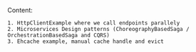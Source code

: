 Content:

    1. HttpClientExample where we call endpoints parallely
    2. Microservices Design patterns (ChoreographyBasedSaga / OrchestrationBasedSaga and CQRS)
    3. Ehcache example, manual cache handle and evict